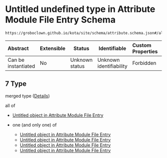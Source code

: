 # Untitled undefined type in Attribute Module File Entry Schema

```txt
https://groboclown.github.io/kota/site/schema/attribute.schema.json#/allOf/1/oneOf/7
```




| Abstract            | Extensible | Status         | Identifiable            | Custom Properties | Additional Properties | Access Restrictions | Defined In                                                                                       |
| :------------------ | ---------- | -------------- | ----------------------- | :---------------- | --------------------- | ------------------- | ------------------------------------------------------------------------------------------------ |
| Can be instantiated | No         | Unknown status | Unknown identifiability | Forbidden         | Allowed               | none                | [attribute.schema.json\*](../../../../docs/bin/out/attribute.schema.json "open original schema") |

## 7 Type

merged type ([Details](attribute-allof-1-oneof-7.md))

all of

-   [Untitled object in Attribute Module File Entry](attribute-allof-1-oneof-7-allof-0.md "check type definition")
-   one (and only one) of

    -   [Untitled object in Attribute Module File Entry](attribute-allof-1-oneof-7-allof-1-oneof-0.md "check type definition")
    -   [Untitled object in Attribute Module File Entry](attribute-allof-1-oneof-7-allof-1-oneof-1.md "check type definition")
    -   [Untitled object in Attribute Module File Entry](attribute-allof-1-oneof-7-allof-1-oneof-2.md "check type definition")
    -   [Untitled object in Attribute Module File Entry](attribute-allof-1-oneof-7-allof-1-oneof-3.md "check type definition")
